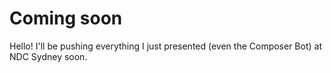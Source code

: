 # Coming soon

Hello! I'll be pushing everything I just presented (even the Composer Bot) at NDC Sydney soon. 